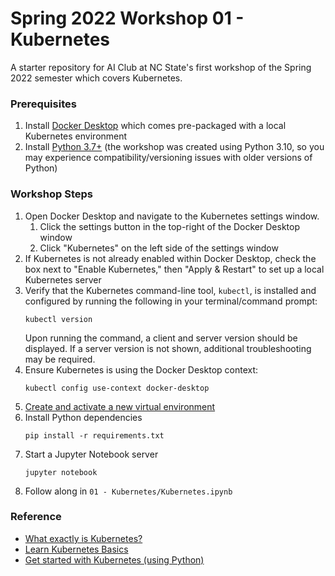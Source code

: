 # Spring 2022 Workshop 01 - Kubernetes

A starter repository for AI Club at NC State's first workshop of the Spring 2022 semester which covers Kubernetes.

### Prerequisites
1. Install [Docker Desktop](https://www.docker.com/get-started) which comes pre-packaged with a local Kubernetes environment
2. Install [Python 3.7+](https://www.python.org/downloads/) (the workshop was created using Python 3.10, so you may experience compatibility/versioning issues with older versions of Python)

### Workshop Steps
1. Open Docker Desktop and navigate to the Kubernetes settings window.
   1. Click the settings button in the top-right of the Docker Desktop window
   2. Click "Kubernetes" on the left side of the settings window
2. If Kubernetes is not already enabled within Docker Desktop, check the box next to "Enable Kubernetes," then "Apply & Restart" to set up a local Kubernetes server
3. Verify that the Kubernetes command-line tool, `kubectl`, is installed and configured by running the following in your terminal/command prompt:
    ```
    kubectl version
    ```
   Upon running the command, a client and server version should be displayed. If a server version is not shown, additional troubleshooting may be required.
4. Ensure Kubernetes is using the Docker Desktop context:
   ```
   kubectl config use-context docker-desktop
   ```
5. [Create and activate a new virtual environment](https://python.land/virtual-environments/virtualenv)
6. Install Python dependencies
   ```
   pip install -r requirements.txt
   ```
7. Start a Jupyter Notebook server
   ```
   jupyter notebook
   ```
8. Follow along in `01 - Kubernetes/Kubernetes.ipynb`

### Reference
- [What exactly is Kubernetes?](https://towardsdatascience.com/what-exactly-is-kubernetes-52c9f1c4990b)
- [Learn Kubernetes Basics](https://kubernetes.io/docs/tutorials/kubernetes-basics/)
- [Get started with Kubernetes (using Python)](https://kubernetes.io/blog/2019/07/23/get-started-with-kubernetes-using-python/)
